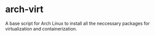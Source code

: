# arch-virt
A base script for Arch Linux to install all the neccessary packages for virtualization and containerization. 
